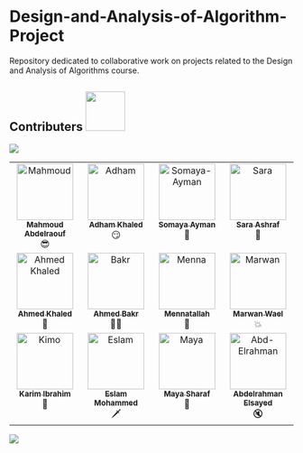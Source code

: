 # Design-and-Analysis-of-Algorithm-Project
Repository dedicated to collaborative work on projects related to the Design and Analysis of Algorithms course.

<h2>Contributers <img src="https://user-images.githubusercontent.com/74038190/214644145-264f4759-7633-441e-9d67-d8dda9d50d26.gif" width="70"></h2>
<img src="https://user-images.githubusercontent.com/74038190/212284100-561aa473-3905-4a80-b561-0d28506553ee.gif">
<table align="center">
  <tbody>
    <tr>
      <td align="center" valign="top" width="25%"><a href="https://github.com/Mahmoud-Abdelraouf"><img src="https://github.com/Mahmoud-Abdelraouf.png" width="100px;" alt="Mahmoud"/><br /><sub><b>Mahmoud Abdelraouf</b></sub></a><br />😎</td>
      <td align="center" valign="top" width="25%"><a href="https://github.com/adhamkhaled312"><img src="https://github.com/adhamkhaled312.png" width="100px;" alt="Adham"/><br /><sub><b>Adham Khaled</b></sub></a><br />😏</td>
      <td align="center" valign="top" width="25%"><a href="https://github.com/Somaya-Ayman"><img src="https://github.com/Somaya-Ayman.png" width="100px;" alt="Somaya-Ayman"/><br /><sub><b>Somaya Ayman</b></sub></a><br />💫</td>
      <td align="center" valign="top" width="25%"><a href="https://github.com/Saraashrf"><img src="https://github.com/Saraashrf.png" width="100px;" alt="Sara"/><br /><sub><b>Sara Ashraf</b></sub></a><br />🌟</td>
    </tr>
    <tr>
      <td align="center" valign="top" width="25%"><a href="https://github.com/Ahmed-Khaled-Abdelmaksod"><img src="https://github.com/Ahmed-Khaled-Abdelmaksod.png" width="100px;" alt="Ahmed Khaled"/><br /><sub><b>Ahmed Khaled</b></sub></a><br />🤨</td>
      <td align="center" valign="top" width="25%"><a href="https://github.com/AhmedBakrXI"><img src="https://github.com/AhmedBakrXI.png" width="100px;" alt="Bakr"/><br /><sub><b>Ahmed Bakr</b></sub></a><br />👨‍💻</td>
      <td align="center" valign="top" width="25%"><a href="https://github.com/Mennatallah74"><img src="https://github.com/Mennatallah74.png" width="100px;" alt="Menna"/><br /><sub><b>Mennatallah</b></sub></a><br />🌸</td>
      <td align="center" valign="top" width="25%"><a href="https://github.com/waelmarwan7"><img src="https://github.com/waelmarwan7.png" width="100px;" alt="Marwan"/><br /><sub><b>Marwan Wael</b></sub></a><br />💥</td>
    </tr>
    <tr>
      <td align="center" valign="top" width="25%"><a href="https://github.com/Karim-308"><img src="https://github.com/Karim-308.png" width="100px;" alt="Kimo"/><br /><sub><b>Karim Ibrahim</b></sub></a><br />🫡</td>
      <td align="center" valign="top" width="25%"><a href="https://github.com/SemoMoh"><img src="https://github.com/SemoMoh.png" width="100px;" alt="Eslam"/><br /><sub><b>Eslam Mohammed</b></sub></a><br />🗡️</td>
      <td align="center" valign="top" width="25%"><a href="https://github.com/MightyMaya"><img src="https://github.com/MightyMaya.png" width="100px;" alt="Maya"/><br /><sub><b>Maya Sharaf</b></sub></a><br />🌷</td>
      <td align="center" valign="top" width="25%"><a href="https://github.com/D3cipherd"><img src="https://github.com/D3cipherd.png" width="100px;" alt="Abd-Elrahman"/><br /><sub><b>Abdelrahman Elsayed</b></sub></a><br />🔇</td>
    </tr>
  </tbody>
</table>
<img src="https://user-images.githubusercontent.com/74038190/212284100-561aa473-3905-4a80-b561-0d28506553ee.gif">
